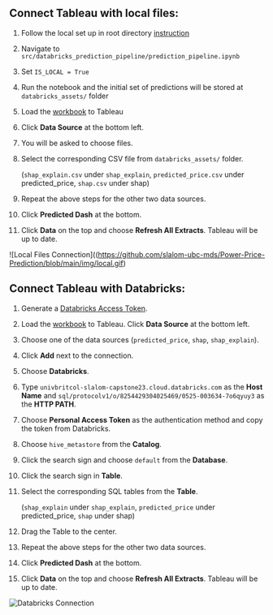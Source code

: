 ## Connect Tableau with local files:

1. Follow the local set up in root directory [instruction](https://github.com/slalom-ubc-mds/Power-Price-Prediction/tree/main#local-setup)
2. Navigate to `src/databricks_prediction_pipeline/prediction_pipeline.ipynb`
3. Set `IS_LOCAL = True`
4. Run the notebook and the initial set of predictions will be stored at `databricks_assets/` folder
5. Load the [workbook](https://github.com/slalom-ubc-mds/Power-Price-Prediction/blob/main/dashboard/prediction_dashboard_local.twbx) to Tableau
6. Click **Data Source** at the bottom left.
7. You will be asked to choose files.
8. Select the corresponding CSV file from `databricks_assets/` folder.
 
    (`shap_explain.csv` under `shap_explain`, `predicted_price.csv` under predicted_price, `shap.csv` under shap)
9. Repeat the above steps for the other two data sources.
10. Click **Predicted Dash** at the bottom.
11. Click **Data** on the top and choose **Refresh All Extracts**. Tableau will be up to date.

![Local Files Connection]((https://github.com/slalom-ubc-mds/Power-Price-Prediction/blob/main/img/local.gif)


## Connect Tableau with Databricks:

1. Generate a [Databricks Access Token](https://docs.databricks.com/dev-tools/auth.html#databricks-personal-access-tokens-for-users).
2. Load the [workbook](https://github.com/slalom-ubc-mds/Power-Price-Prediction/blob/main/dashboard/prediction_dashboard_local.twbx) to Tableau. Click **Data Source** at the bottom left.
3. Choose one of the data sources (`predicted_price`, `shap`, `shap_explain`).
4. Click **Add** next to the connection.
5. Choose **Databricks**.
6. Type `univbritcol-slalom-capstone23.cloud.databricks.com` as the **Host Name** and `sql/protocolv1/o/8254429304025469/0525-003634-7o6qyuy3` as the **HTTP PATH**.
7. Choose **Personal Access Token** as the authentication method and copy the token from Databricks.
8. Choose `hive_metastore` from the **Catalog**.
9. Click the search sign and choose `default` from the **Database**.
10. Click the search sign in **Table**.
11. Select the corresponding SQL tables from the **Table**.

    (`shap_explain` under `shap_explain`, `predicted_price` under predicted_price, `shap` under shap)
13. Drag the Table to the center.
14. Repeat the above steps for the other two data sources.
15. Click **Predicted Dash** at the bottom.
16. Click **Data** on the top and choose **Refresh All Extracts**. Tableau will be up to date.

![Databricks Connection](https://github.com/slalom-ubc-mds/Power-Price-Prediction/blob/main/img/databricks.gif)
